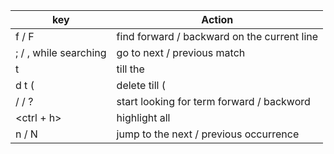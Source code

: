 | key                       | Action                                            |
| --------------------------|---------------------------------------------------|
| f / F                     | find forward  / backward on the current line      |
| ; / , while searching     | go to next / previous match                       |
| t                         | till the                                          |
| d t (                     | delete till (                                     |
| /<term> / ?<term>         | start looking for term forward / backword         |
| <ctrl + h>                | highlight all <searchterm>                        |
| n / N                     | jump to the next / previous occurrence            |

